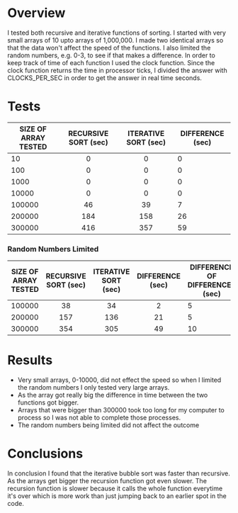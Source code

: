 # Overview

I tested both recursive and iterative functions of sorting. I started with very small arrays of 10 upto arrays of 1,000,000. I made two identical arrays so that the data won't affect the speed of the functions. I also limited the random numbers, e.g. 0-3, to see if that makes a difference. In order to keep track of time of each function I used the clock function. Since the clock function returns the time in processor ticks, I divided the answer with CLOCKS_PER_SEC in order to get the answer in real time seconds.


# Tests

| SIZE OF ARRAY TESTED | RECURSIVE SORT (sec) | ITERATIVE SORT (sec) | DIFFERENCE (sec) |
| -------------------- |:--------------------:| :-------------------:| ---------------- |
| 10     			   | 0  				  | 0   				 | 0				|
| 100    			   | 0  				  | 0   				 | 0                |
| 1000				   | 0  				  | 0 					 | 0                |
| 10000 			   | 0    				  | 0  					 | 0                |
| 100000 			   | 46    				  | 39   				 | 7                |
| 200000 			   | 184   				  | 158   				 | 26               |
| 300000			   | 416   				  | 357   				 | 59               |

### Random Numbers Limited

| SIZE OF ARRAY TESTED | RECURSIVE SORT (sec) | ITERATIVE SORT (sec) | DIFFERENCE (sec) | DIFFERENCE OF DIFFERENCES (sec) |
| -------------------- |:--------------------:| :-------------------:| :--------------: | ------------------------------- |
| 100000 			   | 38   				  | 34    				 | 2 				|            5                    |
| 200000 			   | 157  				  | 136   				 | 21               |            5                    |
| 300000			   | 354  				  | 305 				 | 49               |            10                   |


# Results

- Very small arrays, 0-10000, did not effect the speed so when I limited the random numbers I only tested very large arrays.
- As the array got really big the difference in time between the two functions got bigger.
- Arrays that were bigger than 300000 took too long for my computer to process so I was not able to complete those processes.
- The random numbers being limited did not affect the outcome

	
# Conclusions

In conclusion I found that the iterative bubble sort was faster than recursive. As the arrays get bigger the recursion function got even slower. The recursion function is slower because it calls the whole function everytime it's over which is more work than just jumping back to an earlier spot in the code.

